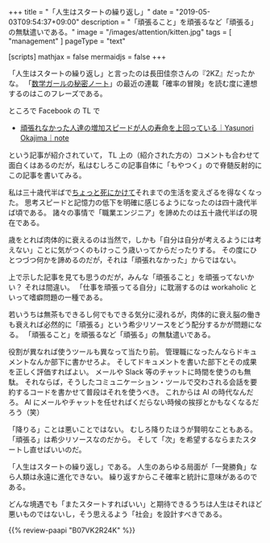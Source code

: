 +++
title = "「人生はスタートの繰り返し」"
date =  "2019-05-03T09:54:37+09:00"
description = "「頑張ること」を頑張るなど「頑張る」の無駄遣いである。"
image = "/images/attention/kitten.jpg"
tags = [ "management" ]
pageType = "text"

[scripts]
  mathjax = false
  mermaidjs = false
+++

「人生はスタートの繰り返し」と言ったのは長田佳奈さんの『2KZ』だったかな。
「[数学ガールの秘密ノート](https://cakes.mu/series/339 "数学ガールの秘密ノート｜結城浩｜cakes（ケイクス）")」の最近の連載「確率の冒険」を読む度に連想するのはこのフレーズである。

ところで Facebook の TL で

- [頑張れなかった人達の増加スピードが人の寿命を上回っている｜Yasunori Okajima｜note](https://note.mu/okaji/n/na3e7aeaefdb6)

という記事が紹介されていて， TL 上の（紹介された方の）コメントも合わせて面白くはあるのだが，私はむしろこの記事自体に「もやつく」ので脊髄反射的にこの記事を書いてみる。

私は三十歳代半ばで[ちょっと死にかけて](https://baldanders.info/spiegel/log/nikki/ "Spiegelの闘病日記")それまでの生活を変えざるを得なくなった。
思考スピードと記憶力の低下を明確に感じるようになったのは四十歳代半ば頃である。
諸々の事情で「職業エンジニア」を諦めたのは五十歳代半ばの現在である。

歳をとれば肉体的に衰えるのは当然で，しかも「自分は自分が考えるようには考えない」ことに気がつくのもけっこう歳いってからだったりする。
その度にひとつづつ何かを諦めるのだが，それは「頑張れなかった」からではない。

上で示した記事を見ても思うのだが，みんな「頑張ること」を頑張ってないかい？ それは間違い。
「仕事を頑張ってる自分」に耽溺するのは workaholic といって嗜癖問題の一種である。

若いうちは無茶もできるし何でもできる気分に浸れるが，肉体的に衰え脳の働きも衰えれば必然的に「頑張る」という希少リソースをどう配分するかが問題になる。
「頑張ること」を頑張るなど「頑張る」の無駄遣いである。

役割が異なれば使うツールも異なって当たり前。
管理職になったんならドキュメントなんか部下に書かせろよ。
そしてドキュメントを書いた部下とその成果を正しく評価すればよい。
メールや Slack 等のチャットに時間を使うのも無駄。
それならば，そうしたコミュニケーション・ツールで交わされる会話を要約するコードを書かせて普段はそれを使うべき。
これからは AI の時代なんだろ。 AI にメールやチャットを任せればくだらない時候の挨拶とかもなくなるだろう（笑）

「降りる」ことは悪いことではない。
むしろ降りたほうが賢明なこともある。
「頑張る」は希少リソースなのだから。
そして「次」を希望するならまたスタートし直せばいいのだ。

「人生はスタートの繰り返し」である。
人生のあらゆる局面が「一発勝負」なら人類は永遠に進化できない。
繰り返すからこそ確率と統計に意味があるのである。

どんな境遇でも「またスタートすればいい」と期待できるうちは人生はそれほど悪いものではないし，そう思えるよう「社会」を設計すべきである。

{{% review-paapi "B07VK2R24K" %}} <!-- 2KZ 未収録集 -->
